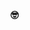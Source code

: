 ### 
### 🤓
<!--
**EmmanuelUNI/EmmanuelUNI** is a ✨ _special_ ✨ repository because its `README.md` (this file) appears on your GitHub profile.


